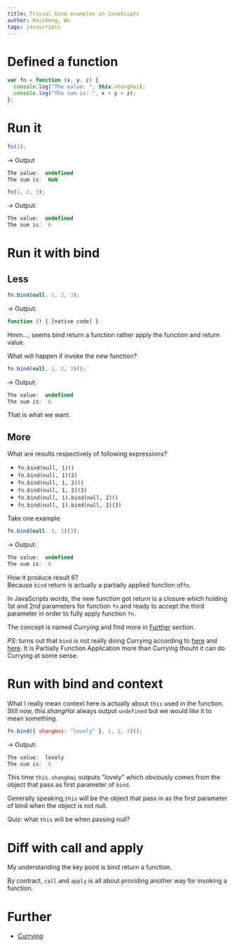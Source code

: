 ```yaml
---
title: Trivial bind examples in JavaScipts
author: Haisheng, Wu
tags: javascripts
---
```


# Defined a function

```javascript
var fn = function (x, y, z) {
  console.log("The value: ", this.shangHai);
  console.log("The sum is: ", x + y + z);
};
```

# Run it

```javascript
fn(1);
```

-> Output

```javascript
The value:  undefined
The sum is:  NaN
```

```javascript
fn(1, 2, 3);
```

-> Output:

```javascript
The value:  undefined
The sum is:  6
```

# Run it with bind

## Less

```javascript
fn.bind(null, 1, 2, 3);
```

-> Output:

```javascript
function () { [native code] }
```

Hmm..., seems bind return a function rather apply the function and return value.

What will happen if invoke the new function?

```javascript
fn.bind(null, 1, 2, 3)();
```

-> Output:

```javascript
The value:  undefined
The sum is:  6
```

That is what we want.

## More

What are results respectively of following expressions?

- `fn.bind(null, 1)()`
- `fn.bind(null, 1)(2)`
- `fn.bind(null, 1, 2)()`
- `fn.bind(null, 1, 2)(3)`
- `fn.bind(null, 1).bind(null, 2)()`
- `fn.bind(null, 1).bind(null, 2)(3)`

Take one example

```javascript
fn.bind(null, 1, 2)(3);
```

-> Output:

```javascript
The value:  undefined
The sum is:  6
```

How it produce result 6? \
Because `bind` return is actually a partially applied function of`fn`.

In JavaScripts words, the new function got return is a closure
which holding 1st and 2nd parameters for function `fn` and ready to
accept the third parameter in order to fully apply function `fn`.

The concept is named _Currying_ and find more in [Further](#further) section.

_PS_: turns out that `bind` is not really doing Currying according to [here](http://en.wikipedia.org/wiki/Currying)
and [here](http://www.uncarved.com/blog/not_currying.mrk). It is Partially Function Application more than Currying
thouht it can do Currying at some sense.

# Run with bind and context

What I really mean context here is actually about `this` used in the
function. Still now, _this.shangHai_ always output `undefined` but we
would like it to mean something.

```javascript
fn.bind({ shangHai: "lovely" }, 1, 2, 3)();
```

-> Output:

```javascript
The value:  lovely
The sum is:  6
```

This time `this.shangHai` outputs "lovely" which obviously comes from
the object that pass as first parameter of `bind`.

Generally speaking,`this` will be the object that pass in as the first
parameter of bind when the object is not null.

Quiz: what `this` will be when passing null?

# Diff with call and apply

My understanding the key point is bind return a function.

By contract, `call` and `apply` is all about providing another way for
invoking a function.

# Further

- [Currying](http://en.wikipedia.org/wiki/Currying)

```

```
